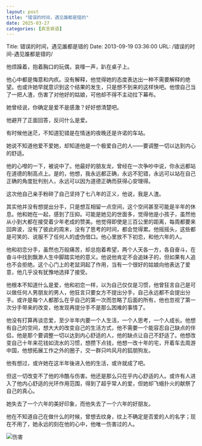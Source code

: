 ```yaml
---
layout: post
title: "错误的时间，遇见誰都是错的"
date: 2025-03-27
categories: [疯言疯语]
---
```


Title: 错误的时间，遇见誰都是错的
Date: 2013-09-19 03:36:00
URL: /错误的时间-遇见誰都是错的/

他烦躁着，抱着胸口的玩偶，哀嚎一声，趴在桌子上。

他心中都是悔意和内疚。没有解释，他觉得她的态度表达出一种不需要解释的绝望。也或许她早就意识到这个结果的发生，只是想不到来的这样快吧。他恨自己当了一把人渣，伤害了对他好的姑娘，可他却不得不主动拉下幕布。

 她曾经说，你确定是爱不是感激？好好想清楚吧。

 他避开了正面回答，反问什么是爱。

 有时候他迷茫，不知道犯错是在情迷的夜晚还是许诺的车站。

 她说不知道他爱不爱她，却知道他是一个极爱自己的人——要调整一切以达到内心的舒适。

 他的心噔的一下，被说中了。他最好的朋友龙，曾经在一次争吵中说，你永远都站在道德的制高点上。是的，他想，我永远都正确，永远不犯错，永远可以站在自己正确的角度批判别人，永远可以因为道德正确而获得心安理得。

 这次他自己亲手粉碎了自己坚持了七八年的正义，他说，我是人渣。

 其实他并没有想提出分手，只是想互相留一点空间，这个空间甚至可能是半年的休息。他和她在一起，感到了压抑。可能是她见的世面多，觉得他是小孩子，虽然他从小到大都在接受着少年老成的赞美。他觉得即使是三百公里的距离，每周都要来回奔波，没有了彼此的周末，没有了思考的时间，都会觉得累。他摇摇头，这些都是可笑的、说服不了任何人的虚伪借口。他心里放不下初恋，和他六年的人。

 他和初恋分手，虽然也万般痛苦，却总抱着希望，两个人天各一方，各自奋斗，在奋斗中找到飘渺人生中脚踏实地的意义。他说他肯定不会追妹子的，但如果有人追也不会拒绝。这个心门上的老鼠洞起了作用，当有一个很好的姑娘向他表达了爱意，他几乎没有犹豫地选择了接受。

 他根本不知道什么是爱，他和初恋一样，以为自己仅仅是习惯，他曾狂言自己是可以做任何人男朋友的男人，他狂言只要女方不提出分手，自己永远都不会提出分手。或许是每个人都那么在乎自己的第一次而忽略了后面的所有，他也忽视了第一次分手带来的改变，他发现再提分手不是那么困难的事情了。

 他没有打算再谈恋爱，至少半年内要一个人生活，一个人思考，一个人成长。他想有自己的空间，想大大的改变自己的生活方式，他不需要一个能容忍自己缺点的伴侣，他是那个要调整一切以达到内心舒适的人，他的缺点让自己不舒适了。他想改变自己十年来花钱如流水的习惯，想攒下点钱，他想一改十年的宅，开着车去周游中国，他想拓展工作之外的圈子，交一群只吟风月的狐朋狗友。

 他有想过，或许她在这半年後进入他的生活，或许就成了吧。

 但这一切改变不了他的冷酷与伤害。他还是那么只在乎内心舒适的人。或许有人进入了他内心舒适的光环作用范围，得到了超乎常人的爱，但她却飞蛾扑火的献祭了自己的真心。

 她失去了一个六年的美好印象，而他失去了一个六年的好朋友。

 他在不知道自己在做什么的时候，曾想去纹身，纹上不确定是否爱的人的名字；现在不用了，她永远的刻在他的心中，他唯一伤害过的人。

![伤害](http://img.weimao.me/2019-05-21-032742.jpg)
